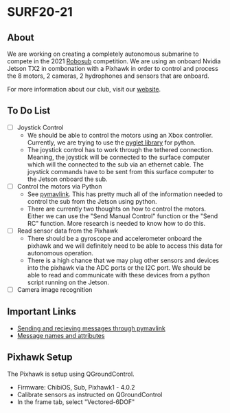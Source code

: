 # SURF20-21
## About
We are working on creating a completely autonomous submarine to compete in the 2021 [Robosub](https://robonation.org/programs/robosub/) competition. We are using an onboard Nvidia Jetson TX2 in combonation with a Pixhawk in order to control and process the 8 motors, 2 cameras, 2 hydrophones and sensors that are onboard. 

For more information about our club, visit our [website](http://mizzousurf.com). 

## To Do List
- [ ] Joystick Control
  - We should be able to control the motors using an Xbox controller. Currently, we are trying to use the [pyglet library](https://github.com/pyglet/pyglet) for python. 
  - The joystick control has to work through the tethered connection. Meaning, the joystick will be connected to the surface computer which will the connected to the sub via an ethernet cable. The joystick commands have to be sent from this surface computer to the Jetson onboard the sub.
- [ ] Control the motors via Python
  - See [pymavlink](https://www.ardusub.com/developers/pymavlink.html). This has pretty much all of the information needed to control the sub from the Jetson using python.
  - There are currently two thoughts on how to control the motors. Either we can use the "Send Manual Control" function or the "Send RC" function. More research is needed to know how to do this.
- [ ] Read sensor data from the Pixhawk
  - There should be a gyroscope and accelerometer onboard the pixhawk and we will definitely need to be able to access this data for autonomous operation.
  - There is a high chance that we may plug other sensors and devices into the pixhawk via the ADC ports or the I2C port. We should be able to read and communicate with these devices from a python script running on the Jetson.
- [ ] Camera image recognition

## Important Links
- [Sending and recieving messages through pymavlink](https://mavlink.io/en/mavgen_python/)
- [Message names and attributes](https://mavlink.io/en/messages/ardupilotmega.html)

## Pixhawk Setup
The Pixhawk is setup using QGroundControl.
- Firmware: ChibiOS, Sub, Pixhawk1 - 4.0.2
- Calibrate sensors as instructed on QGroundControl
- In the frame tab, select "Vectored-6DOF"
